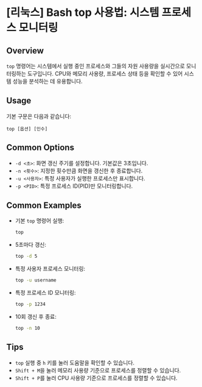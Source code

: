 # [리눅스] Bash top 사용법: 시스템 프로세스 모니터링

## Overview
`top` 명령어는 시스템에서 실행 중인 프로세스와 그들의 자원 사용량을 실시간으로 모니터링하는 도구입니다. CPU와 메모리 사용량, 프로세스 상태 등을 확인할 수 있어 시스템 성능을 분석하는 데 유용합니다.

## Usage
기본 구문은 다음과 같습니다:
```
top [옵션] [인수]
```

## Common Options
- `-d <초>`: 화면 갱신 주기를 설정합니다. 기본값은 3초입니다.
- `-n <횟수>`: 지정한 횟수만큼 화면을 갱신한 후 종료합니다.
- `-u <사용자>`: 특정 사용자가 실행한 프로세스만 표시합니다.
- `-p <PID>`: 특정 프로세스 ID(PID)만 모니터링합니다.

## Common Examples
- 기본 `top` 명령어 실행:
  ```bash
  top
  ```

- 5초마다 갱신:
  ```bash
  top -d 5
  ```

- 특정 사용자 프로세스 모니터링:
  ```bash
  top -u username
  ```

- 특정 프로세스 ID 모니터링:
  ```bash
  top -p 1234
  ```

- 10회 갱신 후 종료:
  ```bash
  top -n 10
  ```

## Tips
- `top` 실행 중 `h` 키를 눌러 도움말을 확인할 수 있습니다.
- `Shift + M`을 눌러 메모리 사용량 기준으로 프로세스를 정렬할 수 있습니다.
- `Shift + P`를 눌러 CPU 사용량 기준으로 프로세스를 정렬할 수 있습니다.